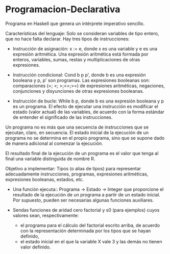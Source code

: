 # Programacion-Declarativa

Programa en Haskell que genera un intérprete imperativo sencillo.

Características del lenguaje:
Solo se consideran variables de tipo entero, que no hace falta declarar.
Hay tres tipos de instrucciones:

- Instrucción de asignación: x := e, donde x es una variable y e es una expresión aritmética.
Una expresión aritmética está formada por enteros, variables, sumas, restas y multiplicaciones
de otras expresiones.

- Instrucción condicional: Cond b p p', donde b es una expresión booleana y p, p' son programas.
Las expresiones booleanas son: comparaciones (=; <; >;<=;>=) de expresiones aritméticas,
negaciones, conjunciones y disyunciones de otras expresiones booleanas.

- Instrucción de bucle: While b p, donde b es una expresión booleana y p es un programa.
El efecto de ejecutar una instrucción es modificar el estado (valor actual) de las variables, de acuerdo
con la forma estándar de entender el significado de las instrucciones.

Un programa no es más que una secuencia de instrucciones que se ejecutan, claro, en secuencia.
El estado inicial de la ejecución de un programa no se determina en el propio programa, sino que
se supone dado de manera adicional al comenzar la ejecución.

El resultado final de la ejecución de un programa es el valor que tenga al final una variable distinguida
de nombre R.


Objetivo a implementar:
Tipos (o alias de tipos) para representar adecuadamente instrucciones, programas, expresiones
aritméticas, expresiones booleanas, estados, etc.

- Una función ejecuta:: Programa -> Estado -> Integer que proporcione el resultado de
la ejecución de un programa a partir de un estado inicial. Por supuesto, pueden ser necesarias
algunas funciones auxiliares.

- Sendas funciones de aridad cero factorial y s0 (para ejemplos) cuyos valores sean, respectivamente:
    - el programa para el cálculo del factorial escrito arriba, de acuerdo con la representación
      determinada por los tipos que se hayan definido,
    - el estado inicial en el que la variable X vale 3 y las demás no tienen valor definido.

